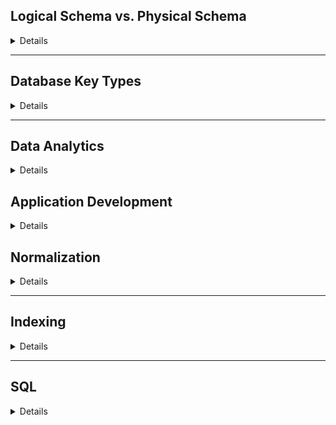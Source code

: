 
## Logical Schema vs. Physical Schema

<details> 

In database design, logical schema and physical schema are two key layers that structure and manage data effectively.

- Logical Schema:

Logical schemas describe data in terms of relational `tables` , `columns`, `relationships` and `constraints`.

 - Example: In a university database, a logical schema might include tables for `Students`, `Courses`, and `Enrollments`, with attributes like `student ID`, `course ID`, `course name` ...etc showing relationships (e.g., many-to-many between students and courses).

- Physical Schema:

The physical schema deals with the actual storage of data on disk (files, indices). 

 - Example: In the same university database, a physical schema might include `setting up indexes` on student ID and course ID for faster search operations, using `partitioning` to separate data by academic year, or defining `file paths where data is stored`.

### Multiple Choice Questions

What is the main purpose of a logical schema?

- A. Define the physical storage of data
- B. Outline the relationships and structure of data
- C. Specify how data is indexed on disk
- D. Detail the partitioning of data across servers
<details> <summary>Answer</summary> **- B. Outline the relationships and structure of data** </details>
Which of the following is a component of a physical schema?

- A. Data relationships
- B. Constraints like foreign keys
- C. Indexing and file structures
- D. Column data types
<details> <summary>Answer</summary> **- C. Indexing and file structures** </details>
In a logical schema, what typically represents entities like "Students" and "Courses"?

- A. Files
- B. Tables
- C. Disks
- D. Partitions

<details> <summary>Answer</summary> **- B. Tables** </details>
In a university database, where would the choice of partitioning data by academic year be defined?

- A. Logical schema
- B. Physical schema
- C. Both schemas
- D. Neither schema
<details> <summary>Answer</summary> **- B. Physical schema** </details>
Which schema would likely involve decisions related to data retrieval speed?

- A. Logical schema
- B. Physical schema
- C. Both schemas
- D. None of the above
<details> <summary>Answer</summary> **- B. Physical schema** </details>

### True/False Questions
The logical schema is typically independent of the hardware used for storage.

<details> <summary>Answer</summary> **True** </details>
Indexes are an aspect of the logical schem- A.

<details> <summary>Answer</summary> **False** - Indexes are typically part of the physical schem- A. </details>
The physical schema is concerned with how data is physically stored and accesse- D.

<details> <summary>Answer</summary> **True** </details>
Both logical and physical schemas are essential for optimizing data organization and retrieval.

<details> <summary>Answer</summary> **True** </details>
Logical schema focuses more on data structure, while physical schema focuses on data performance.

<details> <summary>Answer</summary> **True** </details>

</details>

<hr/>

## Database Key Types 

<details> 
In databases, keys are attributes or sets of attributes that help uniquely identify records and establish relationships between tables. Here are some common types of database keys:


#### 1. Primary Key

A unique identifier for each record in a table. No two records can have the same primary key value, and it cannot be null.
Example: In a Students table, student_id could be the primary key as it uniquely identifies each student.

#### 2. Foreign Key

A field in one table that links to the primary key of another table, creating a relationship between tables.
Example: In an Enrollments table, student_id might be a foreign key that references the student_id primary key in the Students table.

#### 3. Candidate Key

A field or combination of fields that could uniquely identify records in a table. A table can have multiple candidate keys, one of which is selected as the primary key.
Example: In a Students table, both student_id and email could serve as candidate keys.

#### 4. Composite Key

A key that consists of two or more attributes to uniquely identify a record in a table.
Example: In an Enrollments table, a composite key could be a combination of student_id and course_id to uniquely identify each enrollment record.

#### 5. Super Key

A set of one or more attributes that, together, can uniquely identify records in a table. A super key may contain additional attributes that are not necessary for uniqueness.
Example: In a Students table, student_id, or student_id combined with name, can be a super key.

#### 6. Alternate Key

A candidate key that was not chosen as the primary key. It still uniquely identifies records but serves as an alternative to the primary key.
Example: If student_id is the primary key in a Students table, then email could serve as an alternate key.

#### Comparsion

| Aspect           | Primary Key                            | Foreign Key                                |
|------------------|---------------------------------------|--------------------------------------------|
| Definition       | Uniquely identifies each row          | Refers to a primary key in another table   |
| Uniqueness       | Must be unique                        | Can be duplicated                          |
| Null Values      | NOT NULL                        | Can be NULL                                |
| Purpose          | Identifies rows within its own table  | Links two tables together                  |
| Relation         | Self-contained within its table       | Dependent on another table                 |
| Data Integrity   | Ensures uniqueness within the table   | Ensures valid references to another table  |


### Quiz: Database Key Types

### Multiple Choice Questions

Which key uniquely identifies each record in a table and cannot contain null values?

- A. Foreign Key
- B. Composite Key
- C. Primary Key
- D. Super Key
<details> <summary>Answer</summary> **- C. Primary Key** </details>
In a relationship between two tables, which key references the primary key of another table?

- A. Super Key
- B. Alternate Key
- C. Foreign Key
- D. Candidate Key
<details> <summary>Answer</summary> **- C. Foreign Key** </details>
What type of key can have multiple attributes to uniquely identify a record in a table?

- A. Composite Key
- B. Primary Key
- C. Super Key
- D. Foreign Key
<details> <summary>Answer</summary> **- A. Composite Key** </details>
Which key can uniquely identify records in a table and may contain additional, unnecessary attributes?

- A. Primary Key
- B. Candidate Key
- C. Alternate Key
- D. Super Key
<details> <summary>Answer</summary> **- D. Super Key** </details>
If a candidate key is not selected as the primary key, what is it called?

- A. Foreign Key
- B. Super Key
- C. Composite Key
- D. Alternate Key
<details> <summary>Answer</summary> **- D. Alternate Key** </details>
True/False Questions
A foreign key can have null values.

<details> <summary>Answer</summary> **True** - In some database systems, foreign keys can have null values if a record does not have a corresponding match. </details>
A primary key can be a composite key.

<details> <summary>Answer</summary> **True** - A primary key can consist of multiple fields, making it a composite key. </details>
An alternate key is another term for a primary key.

<details> <summary>Answer</summary> **False** - An alternate key is a candidate key that was not chosen as the primary key. </details>
A super key always contains the minimal attributes needed to uniquely identify records.

<details> <summary>Answer</summary> **False** - A super key may contain additional attributes beyond the minimal needed for uniqueness. </details>
Every primary key is a candidate key, but not every candidate key is a primary key.

<details> <summary>Answer</summary> **True** </details>

</details>

<hr/>

## Data Analytics 

<details>

#### 1. Machine learning 

Techniques are key to finding patterns in data and making predictions.

#### 2. Data mining 

Extends techniques developed by machine-learning communities to run them on very large datasets.

#### 3. Business Intelligence (BI)
The term business intelligence (BI) is synonym for data analytics.

Business intelligence (BI) uses business analytics, data mining, data visualization, and data tools **to help organizations make better data-driven decisions.**

#### 4. Data Warehousing

Warehouse is a repository (archive) of information gathered from multiple sources, stored under a unified schema, at a single site.

#### 5. Online analytical processing (OLAP)

OLAP is optimized for complex **data analysis and reporting**.

#### 6. Online transaction processing (OLTP) 

 OLTP is optimized for **transactional processing** and real-time updates.

</details>


## Application Development 

<details>

- How to secure passweords in database ?
  - Never store passwords in plain.
  - Hash all passwords. 

</details>

## Normalization

<details>
- Advantages to 3NF over BCNF:

 It is always possible to obtain a 3NF design without sacrificing losslessness or dependency preservation. 

- Disadvantages to 3NF:

We may have to use null values to represent some of the possible meaningful relationships among data items.
There is the problem of repetition of information.
</details>

<hr/>

## Indexing

<details>
Two basic kinds of indices:

- **Ordered indices:**  search keys are stored in sorted order
  - **Clustering index**
  - **Nonclustering index**
  - **Index-sequential file**

- **Hash indices:**  search keys are distributed uniformly across “buckets” using a “hash function”. 
    - **Static Hash index**
    - **Dynamic Hash index**

- **B-Tree Indexes**
- **B+-Tree Indexes**
- **Spatial and Temporal Indices:**
Databases can store data types such as lines, polygons, in addition to raster images 

    *Nearest neighbor queries:*, given a point or an object, find the nearest object that satisfies given conditions.

    *Range queries:* deal with spatial regions. e.g., ask for objects that lie partially or fully inside a specified region.
    Queries that compute intersections or unions of regions.

    *Spatial join* 

</details>
<hr/>

## SQL

<details>

Suppose we have a relation employees(ID, salary) that stores the employee ID and their salary. We want to categorize the employees into different salary bands based on the following criteria:

- Band D if the salary is less than 30000.
- Band C if the salary is between 30000 and 49999.
- Band B if the salary is between 50000 and 79999.
- Band A if the salary is 80000 or above.

Write SQL queries to do the following:

1. Display the salary band for each employee based on the employees relation.
2. Find the number of employees in each salary band.

  <details>
   <summary>Answer</summary>

1. Display the salary band for each employee:

```sql
SELECT ID, salary_band
FROM (
    SELECT 
        ID,
        CASE
            WHEN salary < 30000 THEN 'D'
            WHEN salary >= 30000 AND salary <= 49999 THEN 'C'
            WHEN salary >= 50000 AND salary <= 79999 THEN 'B'
            ELSE 'A'
        END AS salary_band
    FROM employees
) AS categorized_employees;
```

2. Find the number of employees in each salary band:

```sql

SELECT salary_band, COUNT(ID) AS employee_count
FROM (
    SELECT 
        ID,
        CASE
            WHEN salary < 30000 THEN 'D'
            WHEN salary >= 30000 AND salary <= 49999 THEN 'C'
            WHEN salary >= 50000 AND salary <= 79999 THEN 'B'
            ELSE 'A'
        END AS salary_band
    FROM employees
) AS categorized_employees
GROUP BY salary_band;

-- OR simple way

SELECT 
    CASE
        WHEN salary < 30000 THEN 'D'
        WHEN salary >= 30000 AND salary <= 49999 THEN 'C'
        WHEN salary >= 50000 AND salary <= 79999 THEN 'B'
        ELSE 'A'
    END AS salary_band
    COUNT(ID) AS categorized_employees
FROM employees
GROUP BY salary_band;

```

</details>
